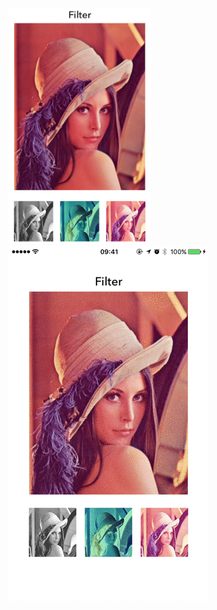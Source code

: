 <img src="https://github.com/Liqiankun/DLImageFilter/raw/master/dlimagefilter.png" width="45%" height="45%" /><br>
![](https://github.com/Liqiankun/DLImageFilter/raw/master/dlimagefilter.gif)
